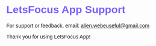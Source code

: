 <!DOCTYPE html>
<html>
  <head>
    <title>LetsFocus App Support</title>
    <meta name="viewport" content="width=device-width, initial-scale=1">
    <style>
      body { max-width: 600px; margin: 80px auto; font-family: sans-serif; }
      h1 { color: #7d5fff; }
    </style>
  </head>
  <body>
    <h1>LetsFocus App Support</h1>
    <p>
      For support or feedback, email:
      <a href="mailto:allen.webeuseful@gmail.com">allen.webeuseful@gmail.com</a>
    </p>
    <p>
      Thank you for using LetsFocus App!
    </p>
  </body>
</html>
